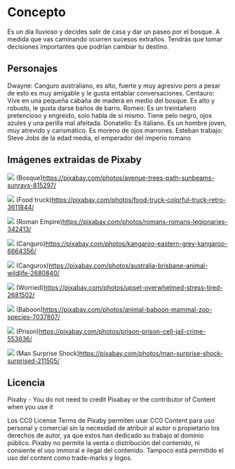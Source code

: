 # Concepto
Es un día lluvioso y decides salir de casa y dar un paseo por el bosque. A medida que vas caminando ocurren sucesos extraños. Tendrás que tomar decisiones importantes que podrían cambiar tu destino. 

## Personajes
Dwayne: Canguro australiano, es alto, fuerte y muy agresivo pero a pesar de esto es muy amigable y le gusta entablar conversaciones.
Centauro: Vive en una pequeña cabaña de madera en medio del bosque. Es alto y robusto, le gusta darse baños de barro.
Romeo: Es un treintañero pretencioso y engreido, solo habla de sí mismo. Tiene pelo negro, ojos azules y una perilla mal afeitada.
Donatello: Es italiano. Es un hombre joven, muy atrevido y carismático. Es moreno de ojos marrones.
Esteban trabajo: Steve Jobs de la edad media, el emperador del imperio romano

## Imágenes extraidas de Pixaby
![](https://pixabay.com/photos/avenue-trees-path-sunbeams-sunrays-815297/)
(Bosque)https://pixabay.com/photos/avenue-trees-path-sunbeams-sunrays-815297/

![](https://pixabay.com/photos/food-truck-colorful-truck-retro-3611844/)
(Food truck)https://pixabay.com/photos/food-truck-colorful-truck-retro-3611844/

![](https://pixabay.com/photos/romans-romans-legionaries-342413/)
(Roman Empire)https://pixabay.com/photos/romans-romans-legionaries-342413/

![](https://pixabay.com/photos/kangaroo-eastern-grey-kangaroo-6664356/)
(Canguro)https://pixabay.com/photos/kangaroo-eastern-grey-kangaroo-6664356/

![](https://pixabay.com/photos/australia-brisbane-animal-wildlife-2680840/)
(Canguros)https://pixabay.com/photos/australia-brisbane-animal-wildlife-2680840/

![](https://pixabay.com/photos/upset-overwhelmed-stress-tired-2681502/)
(Worried)https://pixabay.com/photos/upset-overwhelmed-stress-tired-2681502/

![](https://pixabay.com/photos/animal-baboon-mammal-zoo-species-7037807/)
(Baboon)https://pixabay.com/photos/animal-baboon-mammal-zoo-species-7037807/

![](https://pixabay.com/photos/prison-prison-cell-jail-crime-553836/)
(Prison)https://pixabay.com/photos/prison-prison-cell-jail-crime-553836/

![](https://pixabay.com/photos/man-surprise-shock-surprised-211505/)
(Man Surprise Shock)https://pixabay.com/photos/man-surprise-shock-surprised-211505/

## Licencia
Pixaby - You do not need to credit Pixabay or the contributor of Content when you use it

Los CC0 License Terms de Pixaby permiten usar CC0 Content para uso personal y comercial sin la necesidad de atribuir al autor o propietario los derechos de autor, ya que estos han dedicado su trabajo al dominio público.
Pixaby no permite la venta o distribución del contenido, ni consiente el uso immoral e ilegal del contenido. Tampoco está permitido el uso del content como trade-marks y logos.
